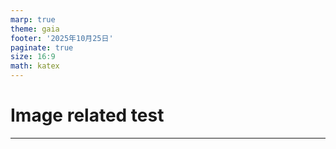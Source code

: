 ```yaml
---
marp: true
theme: gaia
footer: '2025年10月25日'
paginate: true
size: 16:9
math: katex
---
```



# <!-- fit --> Image related test

---


